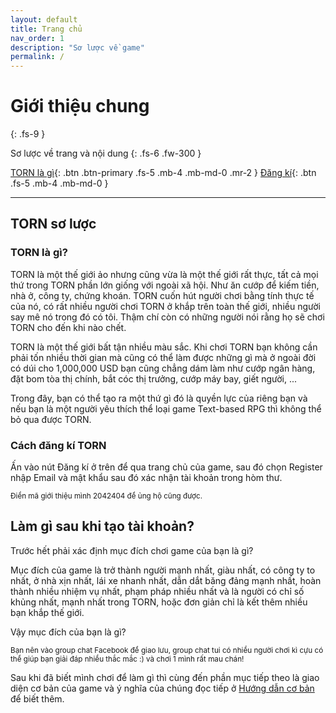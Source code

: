 ```yaml
---
layout: default
title: Trang chủ
nav_order: 1
description: "Sơ lược về game"
permalink: /
---
```


# Giới thiệu chung
{: .fs-9 }

Sơ lược về trang và nội dung
{: .fs-6 .fw-300 }

[TORN là gì](#torn-sơ-lược){: .btn .btn-primary .fs-5 .mb-4 .mb-md-0 .mr-2 } [Đăng kí](https://www.torn.com/2042404){: .btn .fs-5 .mb-4 .mb-md-0 }

---

## TORN sơ lược

### TORN là gì?

TORN là một thế giới ảo nhưng cũng vừa là một thế giới rất thực, tất cả mọi thứ trong TORN phần lớn giống với ngoài xã hội. Như ăn cướp để kiếm tiền, nhà ở, công ty, chứng khoán. TORN cuốn hút người chơi bằng tính thực tế của nó, có rất nhiều người chơi TORN ở khắp trên toàn thế giới, nhiều người say mê nó trong đó có tôi. Thậm chí còn có những người nói rằng họ sẽ chơi TORN cho đến khi nào chết. 

TORN là một thế giới bất tận nhiều màu sắc. Khi chơi TORN bạn không cần phải tốn nhiều thời gian mà cũng có thể làm được những gì mà ở ngoài đời có dúi cho 1,000,000 USD bạn cũng chẳng dám làm như cướp ngân hàng, đặt bom tòa thị chính, bắt cóc thị trưởng, cướp máy bay, giết người, ... 

Trong đây, bạn có thể tạo ra một thứ gì đó là quyền lực của riêng bạn và nếu bạn là một người yêu thích thể loại game Text-based RPG thì không thể bỏ qua được TORN.

### Cách đăng kí TORN

Ấn vào nút Đăng kí ở trên để qua trang chủ của game, sau đó chọn Register nhập Email và mật khẩu sau đó xác nhận tài khoản trong hòm thư.

<small>Điền mã giới thiệu mình 2042404 để ủng hộ cũng được.</small>


## Làm gì sau khi tạo tài khoản? 
Trước hết phải xác định mục đích chơi game của bạn là gì?

Mục đích của game là trở thành người mạnh nhất, giàu nhất, có công ty to nhất, ở nhà xịn nhất, lái xe nhanh nhất, dẫn dắt băng đảng mạnh nhất, hoàn thành nhiều nhiệm vụ nhất, phạm pháp nhiều nhất và là người có chỉ số khủng nhất, mạnh nhất trong TORN, hoặc đơn giản chỉ là kết thêm nhiều bạn khắp thế giới.

Vậy mục đích của bạn là gì?

<small>Bạn nên vào group chat Facebook để giao lưu, group chat tui có nhiều người chơi kì cựu có thể giúp bạn giải đáp nhiều thắc mắc :) và chơi 1 mình rất mau chán!</small>

Sau khi đã biết mình chơi để làm gì thì cùng đến phần mục tiếp theo là giao diện cơ bản của game và ý nghĩa của chúng đọc tiếp ở [Hướng dẫn cơ bản](https://vuongrand.github.io/docs/hdcb) để biết thêm.

